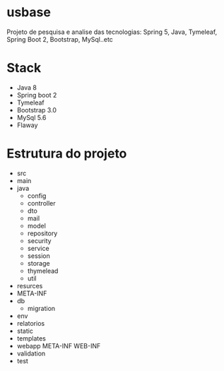 # usbase
Projeto de pesquisa e analise das tecnologias: Spring 5, Java, Tymeleaf, Spring Boot 2, Bootstrap, MySql..etc

# Stack
  - Java 8
  - Spring boot 2
  - Tymeleaf
  - Bootstrap 3.0
  - MySql 5.6
  - Flaway

# Estrutura do projeto
- src
 - main 
  - java
	- config
	- controller
	- dto
	- mail
	- model
	- repository
	- security
	- service
	- session
	- storage
	- thymelead
	- util
  - resurces
  - META-INF
  - db
    - migration
  - env
  - relatorios
  - static
  - templates
  - webapp
	META-INF
	WEB-INF
 - validation
 - test
